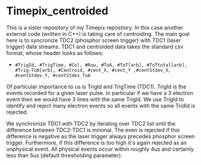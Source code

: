 # Timepix_centroided

This is a sister repository of my Timepix repostiory. In this case another external code (written in C++) is taking care of centroiding. The main goal here is to syncronize TDC2 (phosphor screen trigger) with TDC1 (laser trigger) data streams. TDC1 and centroided data takes the standard csv format, whose header looks as follows:
* ``#TrigId, #TrigTime, #Col, #Row, #ToA, #ToT[arb], #ToTtotal[arb], #Trig-ToA[arb], #Centroid, #cent_X, #cent_Y ,#centStdev_X, #centStdev_Y, #centStdev_ToA``

Of particular importance to us is TrigId and TrigTime (TDC1). TrigId is the events recorded for a given laser pulse. In particular if we have a 3 electron event then we would have 3 lines with the same TrigId. We use TrigId to identify and reject many electron events so all events with the same TridId is rejected. 

We synchronize TDC1 with TDC2 by iterating over TDC2 list until the difference between TDC2-TDC1 is minimal. The even is rejected if this difference is negative as the laser trigger always precedes phosphor screen trigger. Furthermore, if this difference is too high it's again rejected as an unphysical event. All physical events occur within roughly 4us and certainly less than 5us (default thresholding parameter).
